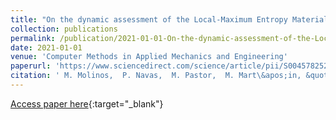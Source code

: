 ```yaml
---
title: "On the dynamic assessment of the Local-Maximum Entropy Material Point Method through an Explicit Predictor-Corrector Scheme"
collection: publications
permalink: /publication/2021-01-01-On-the-dynamic-assessment-of-the-Local-Maximum-Entropy-Material-Point-Method-through-an-Explicit-Predictor-Corrector-Scheme
date: 2021-01-01
venue: 'Computer Methods in Applied Mechanics and Engineering'
paperurl: 'https://www.sciencedirect.com/science/article/pii/S0045782520306976?via%3Dihub'
citation: ' M. Molinos,  P. Navas,  M. Pastor,  M. Mart\&apos;in, &quot;On the dynamic assessment of the Local-Maximum Entropy Material Point Method through an Explicit Predictor-Corrector Scheme.&quot; Computer Methods in Applied Mechanics and Engineering, 2021.'
---
```

[Access paper here](https://www.sciencedirect.com/science/article/pii/S0045782520306976?via%3Dihub){:target="_blank"}
